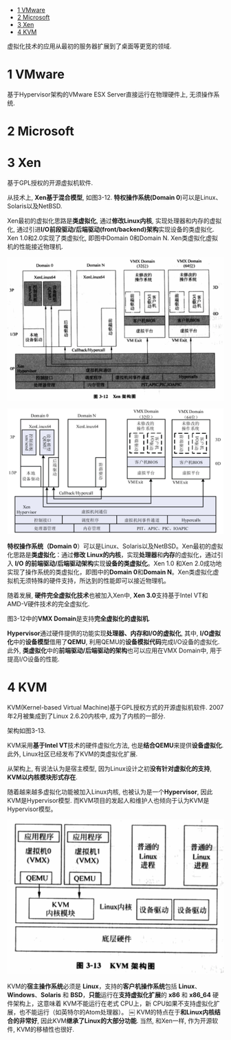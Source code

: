 
<!-- @import "[TOC]" {cmd="toc" depthFrom=1 depthTo=6 orderedList=false} -->

<!-- code_chunk_output -->

- [ 1 VMware](#1-vmware)
- [ 2 Microsoft](#2-microsoft)
- [ 3 Xen](#3-xen)
- [ 4 KVM](#4-kvm)

<!-- /code_chunk_output -->

虚拟化技术的应用从最初的服务器扩展到了桌面等更宽的领域.

# 1 VMware

基于Hypervisor架构的VMware ESX Server直接运行在物理硬件上, 无须操作系统. 

# 2 Microsoft

# 3 Xen

基于GPL授权的开源虚拟机软件.

从技术上, **Xen基于混合模型**, 如图3\-12. **特权操作系统(Domain 0**)可以是Linux、Solaris以及NetBSD. 

Xen最初的虚拟化思路是**类虚拟化**, 通过**修改Linux内核**, 实现处理器和内存的虚拟化, 通过引进**I/O前段驱动/后端驱动(front/backend)架构**实现设备的类虚拟化. Xen 1.0和2.0实现了类虚拟化, 即图中Domain 0和Domain N. Xen类虚拟化虚拟机的性能接近物理机.

![config](./images/13.png)

![](./images/2019-07-03-13-53-09.png)

**特权操作系统（Domain 0**）可以是Linux、Solaris以及NetBSD。Xen最初的虚拟化思路是**类虚拟化**：通过**修改 Linux的内核**，实现**处理器**和**内存**的虚拟化，通过引入 **I/O 的前端驱动/后端驱动架构**实现**设备的类虚拟化**。Xen 1.0 和Xen 2.0成功地实现了操作系统的类虚拟化，即图中的**Domain 0**和**Domain N**。Xen类虚拟化虚拟机无须特殊的硬件支持，所达到的性能即可以接近物理机。

随着发展, **硬件完全虚拟化技术**也被加入Xen中, **Xen 3.0**支持基于Intel VT和AMD\-V硬件技术的完全虚拟化. 

图3\-12中的**VMX Domain**是支持**完全虚拟化的虚拟机**. 

**Hypervisor**通过硬件提供的功能实现**处理器、内存和I/O的虚拟化**, 其中, **I/O虚拟化**中的**设备模型**借用了**QEMU**, 利用QEMU的**设备模拟代码**完成I/O设备的虚拟化. 此外, **类虚拟化**中的**前端驱动/后端驱动的架构**也可以应用在VMX Domain中, 用于提高I/O设备的性能.

# 4 KVM

KVM(Kernel\-based Virtual Machine)基于GPL授权方式的开源虚拟机软件. 2007年2月被集成到了Linux 2.6.20内核中, 成为了内核的一部分.

架构如图3\-13. 

KVM采用**基于Intel VT**技术的硬件虚拟化方法, 也是**结合QEMU**来提供**设备虚拟化**. 此外, Linux社区已经发布了KVM的类虚拟化扩展. 

从架构上, 有说法认为是宿主模型, 因为Linux设计之初**没有针对虚拟化的支持**, **KVM以内核模块形式存在**. 

随着越来越多虚拟化功能被加入Linux内核, 也被认为是一个**Hypervisor**, 因此KVM是Hypervisor模型. 而KVM项目的发起人和维护人也倾向于认为KVM是Hypervisor模型。

![config](./images/14.png)

KVM的**宿主操作系统**必须是 **Linux**，支持的**客户机操作系统**包括 **Linux**、**Windows**、**Solaris** 和 **BSD**，**只能**运行在**支持虚拟化扩展**的 **x86** 和 **x86\_64** 硬件架构上，这意味着 KVM不能运行在老式 CPU上，新 CPU如果不支持虚拟化扩展，也不能运行（如英特尔的Atom处理器）。
￼
KVM的特点在于**和Linux内核结合的非常好**, 因此KVM**继承了Linux的大部分功能**. 当然, 和Xen一样, 作为开源软件, KVM的移植性也很好.